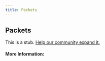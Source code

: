 ```yaml
---
title: Packets
---
```


## Packets

This is a stub. [Help our community expand it.](https://github.com/freeCodeCamp/guide-articles/tree/master/articles/Networks/Packets/index.md)

<!-- The article goes here, in GitHub-flavored Markdown. Feel free to add YouTube videos, images, and CodePen/JSBin embeds  -->

#### More Information:
<!-- Please add any articles you think might be helpful to read before writing the article -->


